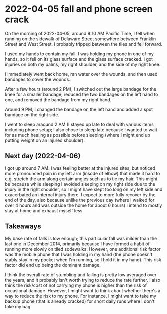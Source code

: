 # 2022-04-05 fall and phone screen crack

On the morning of 2022-04-05, around 9:10 AM Pacific Time, I fell when
running on the sidewalk of Delaware Street somewhere between Franklin
Street and West Street. I probably tripped between the tiles and fell
forward.

I used my hands to contain my fall. I was holding my phone in one of
my hands, so it fell on its glass surface and the glass surface
cracked. I got injuries on both my palms, my right shoulder, and the
side of my right knee.

I immediately went back home, ran water over the wounds, and then used
bandages to cover the wounds.

After a few hours (around 2 PM), I switched out the large bandage for
the knee for a smaller bandage, reduced the two bandages on the left
hand to one, and removed the bandage from my right hand.

Around 9 PM, I changed the bandage on the left hand and added a spot
bandage on the right side.

I went to sleep araound 2 AM (I stayed up late to deal with various
items including phone setup; I also chose to sleep late because I
wanted to wait for as much healing as possible before sleeping (where
I might end up putting weight on an injured shoulder).

## Next day (2022-04-06)

I got up around 7 AM. I was feeling better at the injured sites, but
noticed more pronounced pain in my left arm (insode of elbow) that
made it hard to e.g. stretch the arm along certain angles such as to
tie my hair. This might be because while sleeping I avoided sleeping
on my right side due to the injury in the right shoulder, so I might
have slept too long on my left side and exacerbated an internal injury
there. I expect to more fully recover by the end of the day, also
because unlike the previous day (where I walked for over 4 hours and
was outside the home for about 6 hours) I intend to mostly stay at
home and exhaust myself less.

## Takeaways

My base rate of falls is low enough; this particular fall was milder
than the last one in December 2014, primarily because I have formed a
habit of running more slowly on tiled sodewalks. However, one
additional risk factor was the mobile phone that I was holding in my
hand (the phone doesn't stably stay in my pocket when I'm running, so
I hold it in my hand). This risk factor did end up being the dominant
damage.

I think the overall rate of stumbling and falling is pretty low
averaged over the years, and it probably isn't worth trying to reduce
the rate further. I also think the risk/cost of not carrying my phone
is higher than the risk of occasional damage. However, I might want to
think about whether there's a way to reduce the risk to my phone. For
instance, I might want to take my backup phone (that is already
cracked) for short daily runs where I don't take my bag.
